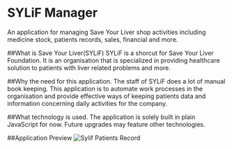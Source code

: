 # SYLiF Manager
An application for managing Save Your Liver shop activities including medicine stock, patients records, sales, financial and more.

##What is Save Your Liver(SYLiF)
SYLiF is a shorcut for Save Your Liver Foundation. It is an organisation that is specialized in providing healthcare solution to patients with liver related problems and more.

##Why the need for this application.
The staff of SYLiF does a lot of manual book keeping. This application is to automate work processes in the organisation and provide effective ways of keeping patients data and information concerning daily activities for the company.

##What technology is used. 
The application is solely built in plain JavaScript for now. Future upgrades may feature other technologies.

##Application Preview
![Sylif Patients Record](https://markdown-here.com/img/icon256.png)
